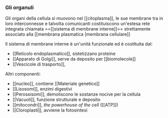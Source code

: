 ### Gli organuli
Gli organi della cellula si muovono nel [[citoplasma]], le sue membrane tra in loro interconnesse e talvolta comunicanti costituiscono un'estesa rete integrata chiamata ==[[sistema di membrane interne]]== strettamente associato alla [[membrana plasmatica |membrana cellulare]] 

Il sistema di membrane interne è un'unità funzionale ed è costituita dal:
* [[Reticolo endoplasmatico]],	sistetizzano proteine
* [[Apparato di Golgi]], serve da deposito per [[biomolecole]]
* [[Vescicole di trasporto]],

 Altri componenti:
* [[nucleo]], contiene [[Materiale genetico]]
* [[Lisosomi]], enzimi digestivi
* [[Perossisomi]], demoliscono le sostanze nocive per la cellula
* [[Vacuoli]], funzione strutturale e deposito
* [[mitocondri]], _the powerhouse of the cell_ ([[ATP]])
* [[Cloroplasti]], avviene la fotosintesi